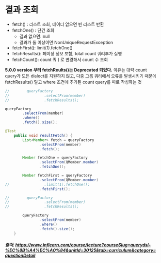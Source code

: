# 결과 조회


- fetch() : 리스트 조회, 데이터 없으면 빈 리스트 반환
- fetchOne() : 단건 조회
  - 결과 없으면: null
  - 결과가 둘 이상이면 NonUniqueRequestException
- fetchFirst(): limit(1).fetchOne()
- fetchResults(): 페이징 정보 포함, total count 쿼리추가 실행
- fetchCount(): count 쿼ㅣ로 변경해서 count 수 조회


**5.0.0 version 부터 fetchReults()는 Deprecated 되었다.** 이유는 대략 count query가 모든 dialect를 지원하지 않고, 다중 그룹 쿼리에서 오류를 발생시키기 때문에    fetchResults() 말고 where 조건에 추가된 count query를 따로 작성하는 것
```java
//        queryFactory
//                .selectFrom(member)
//                .fetchResults();

queryFactory
        .selectFrom(member)
        .where()
        .fetch().size();
```


```java
@Test
    public void resultFetch() {
        List<Member> fetch = queryFactory
                .selectFrom(member)
                .fetch();

        Member fetchOne = queryFactory
                .selectFrom(QMember.member)
                .fetchOne();

        Member fetchFirst = queryFactory
                .selectFrom(QMember.member)
//                .limit(1).fetchOne();
                .fetchFirst();

//        queryFactory
//                .selectFrom(member)
//                .fetchResults();

        queryFactory
                .selectFrom(member)
                .where()
                .fetch().size();
    }
```
##### 출처: https://www.inflearn.com/course/lecture?courseSlug=querydsl-%EC%8B%A4%EC%A0%84&unitId=30125&tab=curriculum&category=questionDetail
